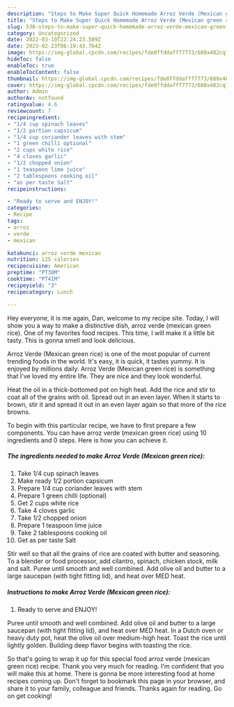 ```yaml
---
description: "Steps to Make Super Quick Homemade Arroz Verde (Mexican green rice)"
title: "Steps to Make Super Quick Homemade Arroz Verde (Mexican green rice)"
slug: 536-steps-to-make-super-quick-homemade-arroz-verde-mexican-green-rice
category: Uncategorized
date: 2022-03-10T22:24:23.509Z
date: 2023-02-23T06:19:43.764Z
image: https://img-global.cpcdn.com/recipes/fde8ffddafff7773/680x482cq70/arroz-verde-mexican-green-rice-recipe-main-photo.jpg
hideToc: false
enableToc: true
enableTocContent: false
thumbnail: https://img-global.cpcdn.com/recipes/fde8ffddafff7773/680x482cq70/arroz-verde-mexican-green-rice-recipe-main-photo.jpg
cover: https://img-global.cpcdn.com/recipes/fde8ffddafff7773/680x482cq70/arroz-verde-mexican-green-rice-recipe-main-photo.jpg
author: Admin
authorAv: notfound
ratingvalue: 4.6
reviewcount: 7
recipeingredient:
- "1/4 cup spinach leaves"
- "1/2 portion capsicum"
- "1/4 cup coriander leaves with stem"
- "1 green chilli optional"
- "2 cups white rice"
- "4 cloves garlic"
- "1/2 chopped onion"
- "1 teaspoon lime juice"
- "2 tablespoons cooking oil"
- "as per taste Salt"
recipeinstructions:

- "Ready to serve and ENJOY!"
categories:
- Recipe
tags:
- arroz
- verde
- mexican

katakunci: arroz verde mexican 
nutrition: 125 calories
recipecuisine: American
preptime: "PT38M"
cooktime: "PT41M"
recipeyield: "3"
recipecategory: Lunch

---
```



Hey everyone, it is me again, Dan, welcome to my recipe site. Today, I will show you a way to make a distinctive dish, arroz verde (mexican green rice). One of my favorites food recipes. This time, I will make it a little bit tasty. This is gonna smell and look delicious.

Arroz Verde (Mexican green rice) is one of the most popular of current trending foods in the world. It's easy, it is quick, it tastes yummy. It is enjoyed by millions daily. Arroz Verde (Mexican green rice) is something that I've loved my entire life. They are nice and they look wonderful.

Heat the oil in a thick-bottomed pot on high heat. Add the rice and stir to coat all of the grains with oil. Spread out in an even layer. When it starts to brown, stir it and spread it out in an even layer again so that more of the rice browns.


To begin with this particular recipe, we have to first prepare a few components. You can have arroz verde (mexican green rice) using 10 ingredients and 0 steps. Here is how you can achieve it.

<!--inarticleads1-->

##### The ingredients needed to make Arroz Verde (Mexican green rice):

1. Take 1/4 cup spinach leaves
1. Make ready 1/2 portion capsicum
1. Prepare 1/4 cup coriander leaves with stem
1. Prepare 1 green chilli (optional)
1. Get 2 cups white rice
1. Take 4 cloves garlic
1. Take 1/2 chopped onion
1. Prepare 1 teaspoon lime juice
1. Take 2 tablespoons cooking oil
1. Get as per taste Salt


Stir well so that all the grains of rice are coated with butter and seasoning. To a blender or food processor, add cilantro, spinach, chicken stock, milk and salt. Puree until smooth and well combined. Add olive oil and butter to a large saucepan (with tight fitting lid), and heat over MED heat. 

<!--inarticleads2-->

##### Instructions to make Arroz Verde (Mexican green rice):


1. Ready to serve and ENJOY!

Puree until smooth and well combined. Add olive oil and butter to a large saucepan (with tight fitting lid), and heat over MED heat. In a Dutch oven or heavy duty pot, heat the olive oil over medium-high heat. Toast the rice until lightly golden. Building deep flavor begins with toasting the rice. 

So that's going to wrap it up for this special food arroz verde (mexican green rice) recipe. Thank you very much for reading. I'm confident that you will make this at home. There is gonna be more interesting food at home recipes coming up. Don't forget to bookmark this page in your browser, and share it to your family, colleague and friends. Thanks again for reading. Go on get cooking!
